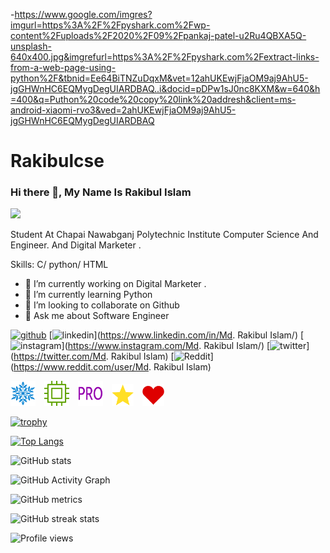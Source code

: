 -https://www.google.com/imgres?imgurl=https%3A%2F%2Fpyshark.com%2Fwp-content%2Fuploads%2F2020%2F09%2Fpankaj-patel-u2Ru4QBXA5Q-unsplash-640x400.jpg&imgrefurl=https%3A%2F%2Fpyshark.com%2Fextract-links-from-a-web-page-using-python%2F&tbnid=Ee64BiTNZuDqxM&vet=12ahUKEwjFjaOM9aj9AhU5-jgGHWnHC6EQMygDegUIARDBAQ..i&docid=pDPw1sJ0nc8KXM&w=640&h=400&q=Puthon%20code%20copy%20link%20addresh&client=ms-android-xiaomi-rvo3&ved=2ahUKEwjFjaOM9aj9AhU5-jgGHWnHC6EQMygDegUIARDBAQ
# Rakibulcse
### Hi there 👋, My Name Is Rakibul Islam
![](https://towardsdatascience.com/optimizing-your-python-code-156d4b8f4a29)

Student At Chapai Nawabganj Polytechnic Institute Computer Science And Engineer. And Digital Marketer .

Skills: C/ python/  HTML 

- 🔭 I’m currently working on  Digital Marketer . 
- 🌱 I’m currently learning Python 
- 👯 I’m looking to collaborate on Github 
- 💬 Ask me about Software Engineer 


[<img src='https://cdn.jsdelivr.net/npm/simple-icons@3.0.1/icons/github.svg' alt='github' height='40'>](https://github.com/Rakibulcsc)  [<img src='https://cdn.jsdelivr.net/npm/simple-icons@3.0.1/icons/linkedin.svg' alt='linkedin' height='40'>](https://www.linkedin.com/in/Md. Rakibul Islam/)  [<img src='https://cdn.jsdelivr.net/npm/simple-icons@3.0.1/icons/instagram.svg' alt='instagram' height='40'>](https://www.instagram.com/Md. Rakibul Islam/)  [<img src='https://cdn.jsdelivr.net/npm/simple-icons@3.0.1/icons/twitter.svg' alt='twitter' height='40'>](https://twitter.com/Md. Rakibul Islam)  [<img src='https://cdn.jsdelivr.net/npm/simple-icons@3.0.1/icons/reddit.svg' alt='Reddit' height='40'>](https://www.reddit.com/user/Md. Rakibul Islam)  

<a href='https://archiveprogram.github.com/'><img src='https://raw.githubusercontent.com/acervenky/animated-github-badges/master/assets/acbadge.gif' width='40' height='40'></a> <a href='https://docs.github.com/en/developers'><img src='https://raw.githubusercontent.com/acervenky/animated-github-badges/master/assets/devbadge.gif' width='40' height='40'></a> <a href='https://github.com/pricing'><img src='https://raw.githubusercontent.com/acervenky/animated-github-badges/master/assets/pro.gif' width='40' height='40'></a> <a href='https://stars.github.com/'><img src='https://raw.githubusercontent.com/acervenky/animated-github-badges/master/assets/starbadge.gif' width='35' height='35'></a> <a href='https://docs.github.com/en/github/supporting-the-open-source-community-with-github-sponsors'><img src='https://raw.githubusercontent.com/acervenky/animated-github-badges/master/assets/sponsorbadge.gif' width='35' height='35'></a> 

[![trophy](https://github-profile-trophy.vercel.app/?username=Rakibulcsc)](https://github.com/ryo-ma/github-profile-trophy)

[![Top Langs](https://github-readme-stats.vercel.app/api/top-langs/?username=Rakibulcsc)](https://github.com/anuraghazra/github-readme-stats)

![GitHub stats](https://github-readme-stats.vercel.app/api?username=Rakibulcsc&show_icons=true&count_private=true)  

![GitHub Activity Graph](https://activity-graph.herokuapp.com/graph?username=Rakibulcsc)  

![GitHub metrics](https://metrics.lecoq.io/Rakibulcsc)  

![GitHub streak stats](https://streak-stats.demolab.com/?user=Rakibulcsc)  

![Profile views](https://gpvc.arturio.dev/Rakibulcsc)  
